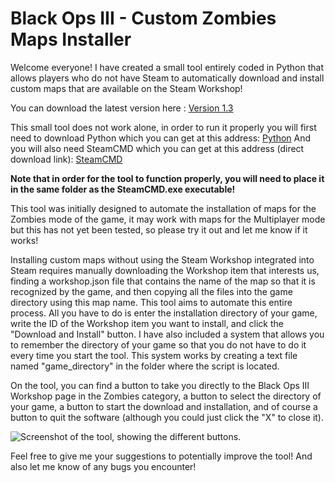 # Black Ops III - Custom Zombies Maps Installer
Welcome everyone! I have created a small tool entirely coded in Python that allows players who do not have Steam to automatically download and install custom maps that are available on the Steam Workshop!

You can download the latest version here : [Version 1.3](https://github.com/alexandre-hemery/bo3-cm-maps-installer/releases/tag/release-1.3)

This small tool does not work alone, in order to run it properly you will first need to download Python which you can get at this address: [Python](https://www.python.org/downloads/)
And you will also need SteamCMD which you can get at this address (direct download link): [SteamCMD](https://steamcdn-a.akamaihd.net/client/installer/steamcmd.zip)

**Note that in order for the tool to function properly, you will need to place it in the same folder as the SteamCMD.exe executable!**

This tool was initially designed to automate the installation of maps for the Zombies mode of the game, it may work with maps for the Multiplayer mode but this has not yet been tested, so please try it out and let me know if it works!

Installing custom maps without using the Steam Workshop integrated into Steam requires manually downloading the Workshop item that interests us, finding a workshop.json file that contains the name of the map so that it is recognized by the game, and then copying all the files into the game directory using this map name. This tool aims to automate this entire process. All you have to do is enter the installation directory of your game, write the ID of the Workshop item you want to install, and click the "Download and Install" button. I have also included a system that allows you to remember the directory of your game so that you do not have to do it every time you start the tool. This system works by creating a text file named "game_directory" in the folder where the script is located.

On the tool, you can find a button to take you directly to the Black Ops III Workshop page in the Zombies category, a button to select the directory of your game, a button to start the download and installation, and of course a button to quit the software (although you could just click the "X" to close it).

![Screenshot of the tool, showing the different buttons.](https://i.imgur.com/VmPqSCM.png)

Feel free to give me your suggestions to potentially improve the tool! And also let me know of any bugs you encounter!
